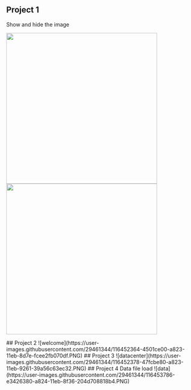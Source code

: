 ## Project 1
Show and hide the image
<p float="left">
<img src="https://user-images.githubusercontent.com/29461344/116452322-3adfcf80-a823-11eb-83ae-b0e7e5af6650.PNG" width="400">
<img src="https://user-images.githubusercontent.com/29461344/116452336-3ddac000-a823-11eb-9bbc-fc1133e8be1b.PNG" width="400">
</p>
## Project 2
![welcome](https://user-images.githubusercontent.com/29461344/116452364-4501ce00-a823-11eb-8d7e-fcee2fb070df.PNG)
## Project 3
![datacenter](https://user-images.githubusercontent.com/29461344/116452378-47fcbe80-a823-11eb-9261-39a56c63ec32.PNG)
## Project 4
Data file load
![data](https://user-images.githubusercontent.com/29461344/116453786-e3426380-a824-11eb-8f36-204d708818b4.PNG)
